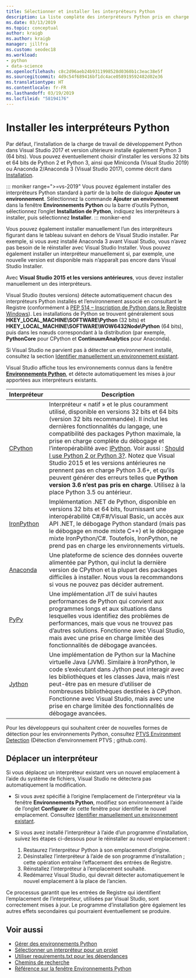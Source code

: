 ```yaml
---
title: Sélectionner et installer les interpréteurs Python
description: La liste complète des interpréteurs Python pris en charge dans Visual Studio, accompagnée d’instructions brèves pour trouver les programmes d’installation associés.
ms.date: 03/13/2019
ms.topic: conceptual
author: kraigb
ms.author: kraigb
manager: jillfra
ms.custom: seodec18
ms.workload:
- python
- data-science
ms.openlocfilehash: c8c2d96aeb24b9311998528d0360b1c3eac38e5f
ms.sourcegitcommit: 4d9c54f689416bf1dc4ace058919592482d02e36
ms.translationtype: HT
ms.contentlocale: fr-FR
ms.lasthandoff: 03/19/2019
ms.locfileid: "58194176"
---
```

# <a name="install-python-interpreters"></a>Installer les interpréteurs Python

Par défaut, l’installation de la charge de travail de développement Python dans Visual Studio 2017 et version ultérieure installe également Python 3 (64 bits). Vous pouvez éventuellement choisir d’installer les versions 32 bits et 64 bits de Python 2 et Python 3, ainsi que Miniconda (Visual Studio 2019) ou Anaconda 2/Anaconda 3 (Visual Studio 2017), comme décrit dans [Installation](installing-python-support-in-visual-studio.md).

::: moniker range=">=vs-2019"
Vous pouvez également installer des interpréteurs Python standard à partir de la boîte de dialogue **Ajouter un environnement**. Sélectionnez la commande **Ajouter un environnement** dans la fenêtre **Environnements Python** ou la barre d’outils Python, sélectionnez l’onglet **Installation de Python**, indiquez les interpréteurs à installer, puis sélectionnez **Installer**.
::: moniker-end

Vous pouvez également installer manuellement l’un des interpréteurs figurant dans le tableau suivant en dehors de Visual Studio installer. Par exemple, si vous avez installé Anaconda 3 avant Visual Studio, vous n’avez pas besoin de le réinstaller avec Visual Studio Installer. Vous pouvez également installer un interpréteur manuellement si, par exemple, une nouvelle version est disponible mais n’apparaît pas encore dans Visual Studio Installer.

Avec **Visual Studio 2015 et les versions antérieures**, vous devez installer manuellement un des interpréteurs.

Visual Studio (toutes versions) détecte automatiquement chacun des interpréteurs Python installés et l’environnement associé en consultant le Registre (conformément à [PEP 514 – Inscription de Python dans le Registre Windows](https://www.python.org/dev/peps/pep-0514/)). Les installations de Python se trouvent généralement sous **HKEY_LOCAL_MACHINE\SOFTWARE\Python** (32 bits) et **HKEY_LOCAL_MACHINE\SOFTWARE\WOW6432Node\Python** (64 bits), puis dans les nœuds correspondant à la distribution (par exemple, **PythonCore** pour CPython et **ContinuumAnalytics** pour Anaconda).

Si Visual Studio ne parvient pas à détecter un environnement installé, consultez la section [Identifier manuellement un environnement existant](managing-python-environments-in-visual-studio.md#manually-identify-an-existing-environment).

Visual Studio affiche tous les environnements connus dans la fenêtre [**Environnements Python**](managing-python-environments-in-visual-studio.md#the-python-environments-window), et détecte automatiquement les mises à jour apportées aux interpréteurs existants.

| Interpréteur | Description |
| --- | --- |
| [CPython](https://www.python.org/) | Interpréteur « natif » et le plus couramment utilisé, disponible en versions 32 bits et 64 bits (version 32 bits recommandée). Il inclut les dernières fonctionnalités du langage, une compatibilité des packages Python maximale, la prise en charge complète du débogage et l’interopérabilité avec [IPython](https://ipython.org/). Voir aussi : [Should I use Python 2 or Python 3?](https://wiki,python.org/moin/Python2orPython3). Notez que Visual Studio 2015 et les versions antérieures ne prennent pas en charge Python 3.6+, et qu’ils peuvent générer des erreurs telles que **Python version 3.6 n’est pas pris en charge**. Utilisez à la place Python 3.5 ou antérieur. |
| [IronPython](https://github.com/IronLanguages/ironpython2) | Implémentation .NET de Python, disponible en versions 32 bits et 64 bits, fournissant une interopérabilité C#/F#/Visual Basic, un accès aux API .NET, le débogage Python standard (mais pas le débogage en mode mixte C++) et le débogage mixte IronPython/C#. Toutefois, IronPython, ne prend pas en charge les environnements virtuels. |
| [Anaconda](https://www.continuum.io) | Une plateforme de science des données ouverte alimentée par Python, qui inclut la dernière version de CPython et la plupart des packages difficiles à installer. Nous vous la recommandons si vous ne pouvez pas décider autrement. |
| [PyPy](https://www.pypy.org/) | Une implémentation JIT de suivi hautes performances de Python qui convient aux programmes longs et aux situations dans lesquelles vous identifiez des problèmes de performances, mais que vous ne trouvez pas d’autres solutions. Fonctionne avec Visual Studio, mais avec une prise en charge limitée des fonctionnalités de débogage avancées. |
| [Jython](http://www.jython.org/) | Une implémentation de Python sur la Machine virtuelle Java (JVM). Similaire à IronPython, le code s’exécutant dans Jython peut interagir avec les bibliothèques et les classes Java, mais n’est peut-être pas en mesure d’utiliser de nombreuses bibliothèques destinées à CPython. Fonctionne avec Visual Studio, mais avec une prise en charge limitée des fonctionnalités de débogage avancées. |

Pour les développeurs qui souhaitent créer de nouvelles formes de détection pour les environnements Python, consultez [PTVS Environment Detection](https://github.com/Microsoft/PTVS/wiki/Extensibility-Environments) (Détection d’environnement PTVS ; github.com).

## <a name="move-an-interpreter"></a>Déplacer un interpréteur

Si vous déplacez un interpréteur existant vers un nouvel emplacement à l’aide du système de fichiers, Visual Studio ne détectera pas automatiquement la modification.

- Si vous avez spécifié à l’origine l’emplacement de l’interpréteur via la fenêtre **Environnements Python**, modifiez son environnement à l’aide de l’onglet **Configurer** de cette fenêtre pour identifier le nouvel emplacement. Consultez [Identifier manuellement un environnement existant](managing-python-environments-in-visual-studio.md#manually-identify-an-existing-environment).

- Si vous avez installé l’interpréteur à l’aide d’un programme d’installation, suivez les étapes ci-dessous pour le réinstaller au nouvel emplacement :

  1. Restaurez l’interpréteur Python à son emplacement d’origine.
  2. Désinstallez l’interpréteur à l’aide de son programme d’installation ; cette opération entraîne l’effacement des entrées de Registre.
  3. Réinstallez l’interpréteur à l’emplacement souhaité.
  4. Redémarrez Visual Studio, qui devrait détecter automatiquement le nouvel emplacement à la place de l’ancien.

Ce processus garantit que les entrées de Registre qui identifient l’emplacement de l’interpréteur, utilisées par Visual Studio, sont correctement mises à jour. Le programme d’installation gère également les autres effets secondaires qui pourraient éventuellement se produire.

## <a name="see-also"></a>Voir aussi

- [Gérer des environnements Python](managing-python-environments-in-visual-studio.md)
- [Sélectionner un interpréteur pour un projet](selecting-a-python-environment-for-a-project.md)
- [Utiliser requirements.txt pour les dépendances](managing-required-packages-with-requirements-txt.md)
- [Chemins de recherche](search-paths.md)
- [Référence sur la fenêtre Environnements Python](python-environments-window-tab-reference.md)
